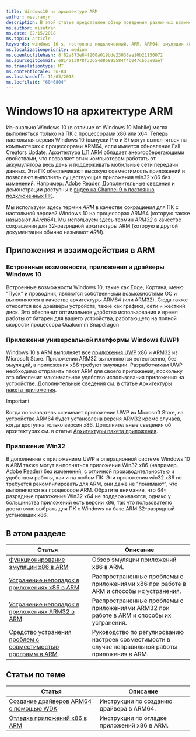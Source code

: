 ```yaml
---
title: Windows10 на архитектуре ARM
author: msatranjr
description: В этой статье представлен обзор поведения различных взаимодействий и приложений в ARM, а также ограничений, приводятся ссылки на источники дополнительной информации.
ms.author: misatran
ms.date: 02/15/2018
ms.topic: article
keywords: windows 10 s, постоянно подключенный, ARM, ARM64, эмуляция x86
ms.localizationpriority: medium
ms.openlocfilehash: 8f62a873e84f200a019bde23038ae10b21150072
ms.sourcegitcommit: e814a13978f33654d8e995584f4b047cb53e0aef
ms.translationtype: MT
ms.contentlocale: ru-RU
ms.lasthandoff: 11/05/2018
ms.locfileid: "6046804"
---
```

# <a name="windows-10-on-arm"></a>Windows10 на архитектуре ARM
Изначально Windows 10 (в отличие от Windows 10 Mobile) могла выполняться только на ПК с процессорами x86 или x64. Теперь настольная версия Windows 10 (выпуски Pro и S) могут выполняться на компьютерах с процессорами ARM64, если имеется обновление Fall Creators Update. Архитектура ЦП ARM обладает энергосберегающими свойствами, что позволяет этим компьютерам работать от аккумулятора весь день и поддерживать мобильные сети передачи данных. Эти ПК обеспечивают высокую совместимость приложений и позволяют выполнять существующие приложения win32 x86 без изменений. Например: Adobe Reader. Дополнительные сведения и демонстрации доступны в [видео на Channel 9 о постоянно подключенных ПК](https://channel9.msdn.com/Events/Build/2017/P4171). 

Мы используем здесь термин *ARM* в качестве сокращения для ПК с настольной версией Windows 10 на процессорах ARM64 (которую также называют *AArch64*).  Мы используем здесь термин *ARM32* в качестве сокращения для 32-разрядной архитектуры ARM (которую в другой документации обычно называют *ARM*).

## <a name="apps-and-experiences-on-arm"></a>Приложения и взаимодействия в ARM

### <a name="built-in-windows-10-experiences-apps-and-drivers"></a>Встроенные возможности, приложения и драйверы Windows 10
Встроенные возможности Windows 10, такие как Edge, Кортана, меню "Пуск" и проводник, являются собственными возможностями ОС и выполняются в качестве архитектуры ARM64 (или ARM32). Сюда также относятся все драйверы устройств, такие как графика, сети и жесткий диск. Это обеспечит оптимальное удобство использования и время работы от батареи для вашего устройства, работающего на полной скорости процессора Qualcomm Snapdragon

### <a name="universal-windows-platform-uwp-apps"></a>Приложения универсальной платформы Windows (UWP)
Windows 10 в ARM выполняет все [приложения UWP](../get-started/universal-application-platform-guide.md) x86 и ARM32 из Microsoft Store. Приложения ARM32 выполняются естественно, без эмуляций, а приложения x86 требуют эмуляции. Разработчикам UWP необходимо отправить пакет ARM для своего приложения, поскольку это обеспечит максимальное удобство использования приложения на устройстве. Дополнительные сведения см. в статье [Архитектуры пакета приложения](../packaging/device-architecture.md).

>[!IMPORTANT] 
> Когда пользователь скачивает приложение UWP из Microsoft Store, на устройстве ARM64 будет установлена версия ARM32 кроме случаев, когда доступна только версия x86. Дополнительные сведения об архитектурах см. в статье [Архитектуры пакета приложения](../packaging/device-architecture.md).

### <a name="win32-apps"></a>Приложения Win32
В дополнение к приложениям UWP в операционной системе Windows 10 в ARM также могут выполняться приложения Win32 x86 (например, Adobe Reader) без изменений, с отличной производительностью и удобством работы, как и на любом ПК. Эти приложения win32 x86 не требуется рекомпилировать для ARM, они даже не "понимают", что выполняются на процессоре ARM. Обратите внимание, что 64-разрядные приложения Win32 x64 не поддерживаются, однако у большинства приложений есть версии x86, так что пользователю достаточно выбрать для ПК с Windows на базе ARM 32-разрядный установщик x86.

## <a name="in-this-section"></a>В этом разделе
|Статья | Описание |
|-----|-----|
|[Функционирование эмуляции x86 в ARM](apps-on-arm-x86-emulation.md)|Обзор эмуляции приложений x86 в ARM.|
|[Устранение неполадок в приложениях x86 в ARM](apps-on-arm-troubleshooting-x86.md)|Распространенные проблемы с приложениями x86 при работе в ARM и способы их устранения. |
|[Устранение неполадок в приложениях ARM32 в ARM](apps-on-arm-troubleshooting-arm32.md)|Распространенные проблемы с приложениями ARM32 при работе в ARM и способы их устранения. |
|[Средство устранения проблем с совместимостью программ в ARM](apps-on-arm-program-compat-troubleshooter.md)|Руководство по регулированию настроек совместимости в случае неправильной работы приложения в ARM. |

## <a name="related-topics"></a>Статьи по теме
|Статья | Описание |
|-----|-----|
|[Создание драйверов ARM64 с помощью WDK](https://docs.microsoft.com/en-us/windows-hardware/drivers/develop/building-arm64-drivers)|Инструкции по созданию драйвера в ARM64. |
| [Отладка приложений x86 в ARM](https://docs.microsoft.com/en-us/windows-hardware/drivers/debugger/debugging-arm64) | Инструкции по отладке приложений x86 в ARM. |
